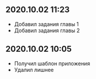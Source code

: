 ## 2020.10.02 11:23
 * Добавил задания главы 1
 * Добавил задания главы 2

## 2020.10.02 10:05

 * Получил шаблон приложения
 * Удалил лишнее
